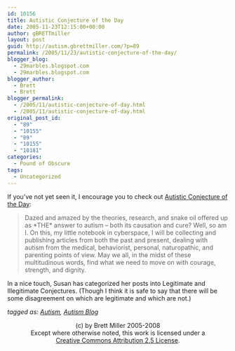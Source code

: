 ```yaml
---
id: 10156
title: Autistic Conjecture of the Day
date: 2005-11-23T12:15:00+00:00
author: gBRETTmiller
layout: post
guid: http://autism.gbrettmiller.com/?p=89
permalink: /2005/11/23/autistic-conjecture-of-the-day/
blogger_blog:
  - 29marbles.blogspot.com
  - 29marbles.blogspot.com
blogger_author:
  - Brett
  - Brett
blogger_permalink:
  - /2005/11/autistic-conjecture-of-day.html
  - /2005/11/autistic-conjecture-of-day.html
original_post_id:
  - "89"
  - "10155"
  - "89"
  - "10155"
  - "10181"
categories:
  - Pound of Obscure
tags:
  - Uncategorized
---
```

If you&#8217;ve not yet seen it, I encourage you to check out [Autistic Conjecture of the Day](http://autisticconjectureoftheday.blogspot.com):

> Dazed and amazed by the theories, research, and snake oil offered up as \*THE\* answer to autism &#8211; both its causation and cure? Well, so am I. On this, my little notebook in cyberspace, I will be collecting and publishing articles from both the past and present, dealing with autism from the medical, behaviorist, personal, naturopathic, and parenting points of view. May we all, in the midst of these multitudinous words, find what we need to move on with courage, strength, and dignity.

In a nice touch, Susan has categorized her posts into Legitimate and Illegitimate Conjectures. (Though I think it is safe to say that there will be some disagreement on which are legitimate and which are not.)

_tagged as: <a href="http://technorati.com/tag/autism" rel="tag">Autism</a>, <a href="http://technorati.com/tag/autism+blog" rel="tag">Autism Blog</a>_

<div class="blogger-post-footer">
  <p align="center">
    (c) by Brett Miller 2005-2008<br /> Except where otherwise noted, this work is licensed under a<br /> <a href="http://creativecommons.org/licenses/by/2.5/" rel="license">Creative Commons Attribution 2.5 License</a>.
  </p>
</div>